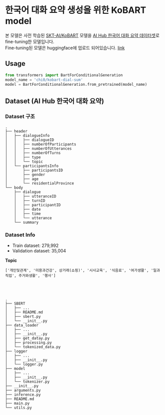 # 한국어 대화 요약 생성을 위한 KoBART model

본 모델은 사전 학습된 [SKT-AI/KoBART](https://github.com/SKT-AI/KoBART#release) 모델을 [AI Hub 한국어 대화 요약 데이터셋](https://aihub.or.kr/aidata/30714)로 fine-tuning한 모델입니다. <br>
Fine-tuning된 모델은 huggingface에 업로드 되어있습니다. [link](https://huggingface.co/chi0/kobart-dial-sum)

## Usage
```python
from transformers import BartForConditionalGeneration
model_name = 'chi0/kobart-dial-sum'
model = BartForConditionalGeneration.from_pretrained(model_name)
```

## Dataset (AI Hub 한국어 대화 요약)
### Dataset 구조
```
.
├── header
│   ├── dialogueInfo
│   │   ├── dialogueID
│   │   ├── numberOfParticipants
│   │   ├── numberOfUtterances
│   │   ├── numberOfTurns
│   │   ├── type
│   │   └── topic
│   └── participantsInfo
│       ├── participantsID
│       ├── gender
│       ├── age
│       └── residentialProvince
└── body
    ├── dialogue
    │   ├── utteranceID
    │   ├── turnID
    │   ├── participantID
    │   ├── date
    │   ├── time
    │   └── utterance
    └── summary
```

### Dataset Info

- Train dataset: 279,992
- Validation dataset: 35,004

**Topic**
```
['개인및관계', '미용과건강', 상거래(쇼핑)', '시사교육', '식음료', '여가생활', '일과직업', 주거와생활', '행사']
```

<br><br>

```
.
├── SBERT
│   ├── ...
│   ├── README.md
│   ├── sbert.py
│   └── __init__.py
├── data_loader
│   ├── ...
│   ├── __init__.py
│   ├── get_datay.py
│   ├── processing.py
│   └── tokenized_data.py
├── logger
│   ├── ...
│   ├── __init__.py
│   └── logger.py
├── model
│   ├── ...
│   ├── __init__.py
│   └── tokenizer.py
├── __init__.py
├── arguments.py
├── inference.py
├── README.md
├── main.py
└── utils.py
```

